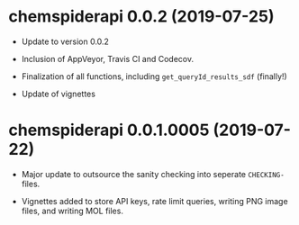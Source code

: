# chemspiderapi 0.0.2 (2019-07-25)

* Update to version 0.0.2

* Inclusion of AppVeyor, Travis CI and Codecov.

* Finalization of all functions, including `get_queryId_results_sdf` (finally!)

* Update of vignettes 


# chemspiderapi 0.0.1.0005 (2019-07-22)

* Major update to outsource the sanity checking into seperate `CHECKING-` files.

* Vignettes added to store API keys, rate limit queries, writing PNG image files, and writing MOL files.